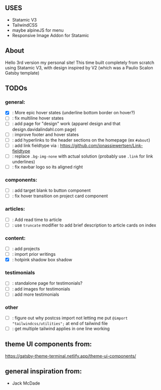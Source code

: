## USES
- Statamic V3
- TailwindCSS
- maybe alpineJS for menu
- Responsive Image Addon for Statamic

## About
Hello 3rd version my personal site! This time built completely from scratch using Statamic V3, with design inspired by V2 (which was a Paulio Scalon Gatsby template)

## TODOs

### general:
- [x] : More epic hover states (underline bottom border on hover?)
- [ ] : fix multiline hover states
- [ ] : add page for "design" work (apparel design and that design.davidalindahl.com page)
- [ ] : improve footer and hover states
- [ ] : add hyperlinks to the header sections on the homepage (ex `#about`)
- [ ] : add link fieldtype via : https://github.com/jonassiewertsen/Link-fieldtype
- [ ] : replace `.bg-img-none` with actual solution (probably use `.link` for link underlines)
- [ ] : fix navbar logo so its aligned right

### components:
- [ ] : add target blank to button component
- [ ] : fix hover transition on project card component

### articles: 
- [ ] : Add read time to article
- [ ] : use `truncate` modifier to add brief description to article cards on index

### content:
- [ ] : add projects
- [ ] : import prior writings
- [x] : hotpink shadow box shadow

### testimonials
- [ ] : standalone page for testimonials?
- [ ] : add images for testimonials
- [ ] : add more testimonials

### other
- [ ] : figure out why postcss import not letting me put `@import "tailwindcss/utilities";` at end of tailwind file
- [ ] : get multiple tailwind applies in one line working

## theme UI components from: 
https://gatsby-theme-terminal.netlify.app/theme-ui-components/

## general inspiration from: 

- Jack McDade
